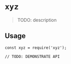 # `xyz`

> TODO: description

## Usage

```
const xyz = require('xyz');

// TODO: DEMONSTRATE API
```
